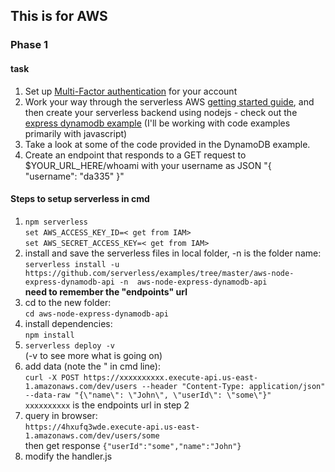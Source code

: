 ## This is for AWS 

### Phase 1
#### task
1. Set up [Multi-Factor authentication](https://docs.aws.amazon.com/IAM/latest/UserGuide/id_credentials_mfa_enable_virtual.html#enable-virt-mfa-for-root) for your account 
2. Work your way through the serverless AWS [getting started guide](https://www.serverless.com/framework/docs/providers/aws/guide/intro/), and then create your serverless backend using nodejs - check out the [express dynamodb example](https://www.serverless.com/examples/aws-node-express-dynamodb-api/) (I'll be working with code examples primarily with javascript)
3. Take a look at some of the code provided in the DynamoDB example.
4. Create an endpoint that responds to a GET request to $YOUR_URL_HERE/whoami with your username as JSON "{ "username": "da335" }"


#### Steps to setup serverless in cmd
1. `npm serverless`  
`set AWS_ACCESS_KEY_ID=< get from IAM>`  
`set AWS_SECRET_ACCESS_KEY=< get from IAM>`
2. install and save the serverless files in local folder, -n is the folder name:  
`serverless install -u https://github.com/serverless/examples/tree/master/aws-node-express-dynamodb-api -n  aws-node-express-dynamodb-api`  
**need to remember the "endpoints" url**
3. cd to the new folder:  
`cd aws-node-express-dynamodb-api`
4. install dependencies:  
`npm install`
5. `serverless deploy -v`  
(-v to see more what is going on)
6. add data (note the " in cmd line):  
`curl -X POST https://xxxxxxxxxx.execute-api.us-east-1.amazonaws.com/dev/users --header "Content-Type: application/json" --data-raw "{\"name\": \"John\", \"userId\": \"some\"}"`  
`xxxxxxxxxx` is the endpoints url in step 2
7. query in browser:  
`https://4hxufq3wde.execute-api.us-east-1.amazonaws.com/dev/users/some`  
then get response `{"userId":"some","name":"John"}`
8. modify the handler.js